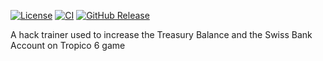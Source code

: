 
[![License](https://img.shields.io/github/license/douglasdrf/tropico6moneytrainer?style=plastic)](https://github.com/DouglasDRF/Tropico6MoneyTrainer/blob/master/LICENSE)
[![CI](https://img.shields.io/github/workflow/status/douglasdrf/tropico6moneytrainer/.NET%20Core%20Desktop?style=plastic)](https://github.com/automapper/automapper/workflows/CI)
[![GitHub Release](https://img.shields.io/github/v/release/douglasdrf/tropico6moneytrainer?include_prereleases&style=plastic)](https://github.com/DouglasDRF/Tropico6MoneyTrainer/releases/)


A hack trainer used to increase the Treasury Balance and the Swiss Bank Account on Tropico 6 game
